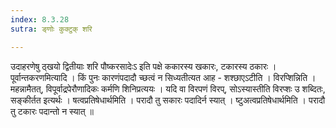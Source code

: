 ```yaml
---
index: 8.3.28
sutra: ङ्णोः कुक्टुक् शरि

---
```

 उदाहरणेषु ठ्खयो द्वितीयाः शरि पौष्करसादेःऽ इति पक्षे ककारस्य खकारः, टकारस्य ठकारः । पूर्वान्तकरणमित्यादि । किं पुनः कारणंपदादौ च्छत्वं न सिध्यतीत्यत आह - शश्छाएऽटीति । विरप्शिन्निति । महन्नामैतत्, विपूर्वाद्रपेरौणादिकः कर्मणि शिनिप्रत्ययः । यदि वा विरपणं विरप्, सोऽस्यास्तीति विरप्शः उ शब्दितः, सङ्कीर्तत इत्यर्थः । षत्वप्रतिषेधार्थमिति । परादौ तु सकारः पदादिर्न स्यात् । ष्टुअत्वप्रतिषेधार्थमिति । परादौ तु टकारः पदान्तो न स्यात् ॥